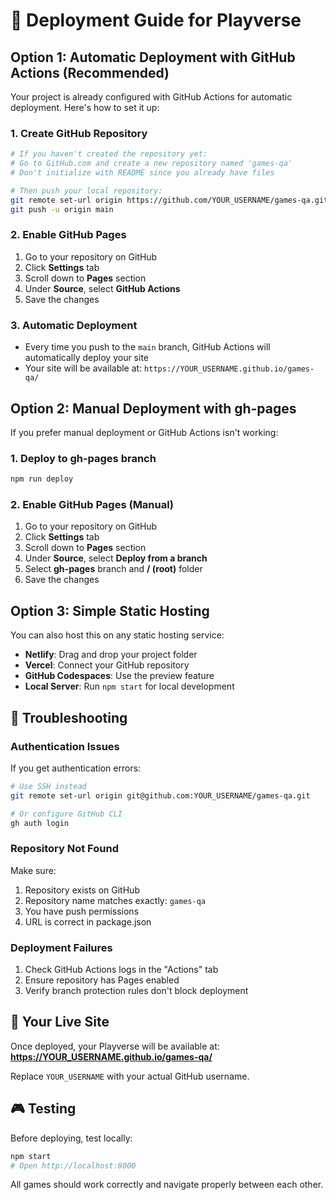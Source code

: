 # 🚀 Deployment Guide for Playverse

## Option 1: Automatic Deployment with GitHub Actions (Recommended)

Your project is already configured with GitHub Actions for automatic deployment. Here's how to set it up:

### 1. Create GitHub Repository
```bash
# If you haven't created the repository yet:
# Go to GitHub.com and create a new repository named 'games-qa'
# Don't initialize with README since you already have files

# Then push your local repository:
git remote set-url origin https://github.com/YOUR_USERNAME/games-qa.git
git push -u origin main
```

### 2. Enable GitHub Pages
1. Go to your repository on GitHub
2. Click **Settings** tab
3. Scroll down to **Pages** section
4. Under **Source**, select **GitHub Actions**
5. Save the changes

### 3. Automatic Deployment
- Every time you push to the `main` branch, GitHub Actions will automatically deploy your site
- Your site will be available at: `https://YOUR_USERNAME.github.io/games-qa/`

## Option 2: Manual Deployment with gh-pages

If you prefer manual deployment or GitHub Actions isn't working:

### 1. Deploy to gh-pages branch
```bash
npm run deploy
```

### 2. Enable GitHub Pages (Manual)
1. Go to your repository on GitHub
2. Click **Settings** tab
3. Scroll down to **Pages** section
4. Under **Source**, select **Deploy from a branch**
5. Select **gh-pages** branch and **/ (root)** folder
6. Save the changes

## Option 3: Simple Static Hosting

You can also host this on any static hosting service:

- **Netlify**: Drag and drop your project folder
- **Vercel**: Connect your GitHub repository
- **GitHub Codespaces**: Use the preview feature
- **Local Server**: Run `npm start` for local development

## 🔧 Troubleshooting

### Authentication Issues
If you get authentication errors:
```bash
# Use SSH instead
git remote set-url origin git@github.com:YOUR_USERNAME/games-qa.git

# Or configure GitHub CLI
gh auth login
```

### Repository Not Found
Make sure:
1. Repository exists on GitHub
2. Repository name matches exactly: `games-qa`
3. You have push permissions
4. URL is correct in package.json

### Deployment Failures
1. Check GitHub Actions logs in the "Actions" tab
2. Ensure repository has Pages enabled
3. Verify branch protection rules don't block deployment

## 📱 Your Live Site

Once deployed, your Playverse will be available at:
**https://YOUR_USERNAME.github.io/games-qa/**

Replace `YOUR_USERNAME` with your actual GitHub username.

## 🎮 Testing

Before deploying, test locally:
```bash
npm start
# Open http://localhost:8000
```

All games should work correctly and navigate properly between each other.